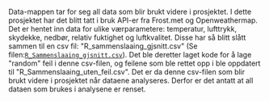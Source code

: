 Data-mappen tar for seg all data som blir brukt videre i prosjektet. I dette prosjektet har det blitt tatt i bruk API-er fra Frost.met og Openweathermap. Det er hentet inn data for ulike værparametere: temperatur, lufttrykk, skydekke, nedbør, relativ fuktighet og luftkvalitet. Disse har så blitt slått sammen til en csv fil: "R_sammenslaaing_gjsnitt.csv" (Se filen:[`R_Sammenslaaing_gjsnitt.csv`](R_Sammenslaaing_gjsnitt.csv)). Det ble deretter laget kode for å lage "random" feil i denne csv-filen, og feilene som ble rettet opp i ble oppdatert til "R_Sammenslaaing_uten_feil.csv". Det er da denne csv-filen som blir brukt videre i prosjektet når dataene analyseres. Derfor er det antatt at all dataen som brukes i analysene er renset.

